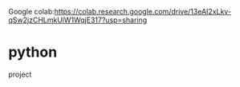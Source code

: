 Google colab:https://colab.research.google.com/drive/13eAI2xLkv-qSw2jzCHLmkUlW1WqjE317?usp=sharing
# python
project

